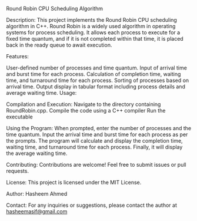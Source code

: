 Round Robin CPU Scheduling Algorithm

Description:
This project implements the Round Robin CPU scheduling algorithm in C++. Round Robin is a widely used algorithm in operating systems for process scheduling. It allows each process to execute for a fixed time quantum, and if it is not completed within that time, it is placed back in the ready queue to await execution.

Features:

User-defined number of processes and time quantum.
Input of arrival time and burst time for each process.
Calculation of completion time, waiting time, and turnaround time for each process.
Sorting of processes based on arrival time.
Output display in tabular format including process details and average waiting time.
Usage:

Compilation and Execution:
Navigate to the directory containing RoundRobin.cpp.
Compile the code using a C++ compiler
Run the executable

Using the Program:
When prompted, enter the number of processes and the time quantum.
Input the arrival time and burst time for each process as per the prompts.
The program will calculate and display the completion time, waiting time, and turnaround time for each process.
Finally, it will display the average waiting time.

Contributing:
Contributions are welcome! Feel free to submit issues or pull requests.

License:
This project is licensed under the MIT License.

Author:
Hasheem Ahmed

Contact:
For any inquiries or suggestions, please contact the author at hasheemasif@gmail.com
